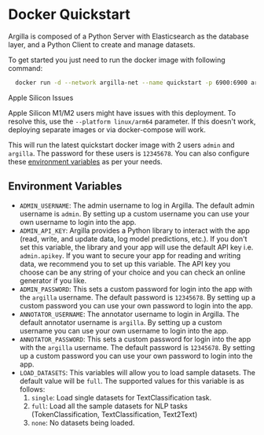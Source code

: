 # Docker Quickstart

Argilla is composed of a Python Server with Elasticsearch as the database layer, and a Python Client to create and
manage datasets.

To get started you just need to run the docker image with following command:

``` bash
  docker run -d --network argilla-net --name quickstart -p 6900:6900 argilla/argilla-quickstart:latest
```

<div class="alert alert-warning">

Apple Silicon Issues

Apple Silicon M1/M2 users might have issues with this deployment. To resolve this, use the `--platform linux/arm64` parameter. If this doesn't work, deploying separate images or via docker-compose will work.

</div>

This will run the latest quickstart docker image with 2 users `admin` and `argilla`. The password for these users is `12345678`. You can also configure these [environment variables](#environment-variables) as per your needs.

## Environment Variables

- `ADMIN_USERNAME`: The admin username to log in Argilla. The default admin username is `admin`. By setting up
  a custom username you can use your own username to login into the app.
- `ADMIN_API_KEY`: Argilla provides a Python library to interact with the app (read, write, and update data, log model
  predictions, etc.). If you don't set this variable, the library and your app will use the default API key
  i.e. `admin.apikey`. If you want to secure your app for reading and writing data, we recommend you to set up this
  variable. The API key you choose can be any string of your choice and you can check an online generator if you like.
- `ADMIN_PASSWORD`: This sets a custom password for login into the app with the `argilla` username. The default
  password is `12345678`. By setting up a custom password you can use your own password to login into the app.
- `ANNOTATOR_USERNAME`: The annotator username to login in Argilla. The default annotator username is `argilla`. By setting up
  a custom username you can use your own username to login into the app.
- `ANNOTATOR_PASSWORD`: This sets a custom password for login into the app with the `argilla` username. The default password
  is `12345678`. By setting up a custom password you can use your own password to login into the app.
- `LOAD_DATASETS`: This variables will allow you to load sample datasets. The default value will be `full`. The
  supported values for this variable is as follows:
    1. `single`: Load single datasets for TextClassification task.
    2. `full`: Load all the sample datasets for NLP tasks (TokenClassification, TextClassification, Text2Text)
    3. `none`: No datasets being loaded.
